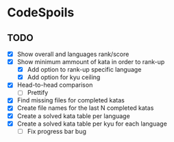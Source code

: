 # CodeSpoils

## TODO

- [x] Show overall and languages rank/score
- [x] Show minimum ammount of kata in order to rank-up
    - [x] Add option to rank-up specific language
    - [x] Add option for kyu ceiling
- [x] Head-to-head comparison
    - [ ] Prettify
- [x] Find missing files for completed katas 
- [x] Create file names for the last N completed katas
- [x] Create a solved kata table per language
- [x] Create a solved kata table per kyu for each language
    - [ ] Fix progress bar bug
